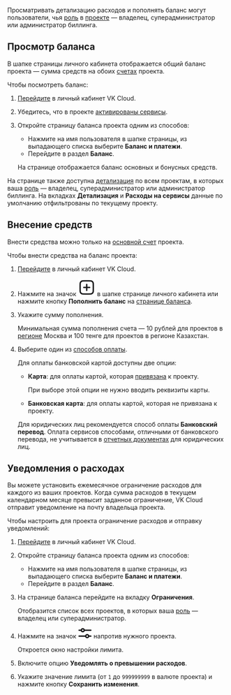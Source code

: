 <info>

Просматривать детализацию расходов и пополнять баланс могут пользователи, чья [роль](/ru/tools-for-using-services/account/concepts/rolesandpermissions) в [проекте](/ru/tools-for-using-services/account/concepts/projects)  — владелец, суперадминистратор или администратор биллинга.

</info>

## Просмотр баланса

В шапке страницы личного кабинета отображается общий баланс проекта — сумма средств на обоих [счетах](../../concepts/balance) проекта.

Чтобы посмотреть баланс:

1. [Перейдите](https://msk.cloud.vk.com/app/) в личный кабинет VK Cloud.
1. Убедитесь, что в проекте [активированы сервисы](/ru/tools-for-using-services/account/service-management/activation).
1. Откройте страницу баланса проекта одним из способов:

    - Нажмите на имя пользователя в шапке страницы, из выпадающего списка выберите **Баланс и платежи**.
    - Перейдите в раздел **Баланс**.

   На странице отображается баланс основных и бонусных средств.

<info>

На странице также доступна [детализация](../detail) по всем проектам, в которых ваша [роль](/ru/tools-for-using-services/account/concepts/rolesandpermissions) — владелец, суперадминистратор или администратор биллинга. На вкладках **Детализация** и **Расходы на сервисы** данные по умолчанию отфильтрованы по текущему проекту.

</info>

## Внесение средств

Внести средства можно только на [основной счет](../../concepts/balance#osnovnoy_i_bonusnyy_schet) проекта.

Чтобы внести средства на баланс проекта:

1. [Перейдите](https://msk.cloud.vk.com/app/) в личный кабинет VK Cloud.
1. Нажмите на значок ![Пополнить](assets/icon_plus.svg "inline") в шапке странице личного кабинета или нажмите кнопку **Пополнить баланс** на [странице баланса](#prosmotr_balansa).
1. Укажите сумму пополнения.

   Минимальная сумма пополнения счета — 10 рублей для проектов в [регионе](/ru/tools-for-using-services/account/concepts/regions) Москва и 100 тенге для проектов в регионе Казахстан.

1. Выберите один из [способов оплаты](../../concepts/payment-methods).

   Для оплаты банковской картой доступны две опции:

   - **Карта**: для оплаты картой, которая [привязана](../add-card#privyazat_kartu) к проекту.

      При выборе этой опции не нужно вводить реквизиты карты.

   - **Банковская карта**: для оплаты картой, которая не привязана к проекту.

   <info>

   Для юридических лиц рекомендуется способ оплаты **Банковский перевод**. Оплата сервисов способами, отличными от банковского перевода, не учитывается в [отчетных документах](../../concepts/report) для юридических лиц.

   </info>

## Уведомления о расходах

Вы можете установить ежемесячное ограничение расходов для каждого из ваших проектов. Когда сумма расходов в текущем календарном месяце превысит заданное ограничение, VK Cloud отправит уведомление на почту владельца проекта.

Чтобы настроить для проекта ограничение расходов и отправку уведомлений:

1. [Перейдите](https://msk.cloud.vk.com/app/) в личный кабинет VK Cloud.
1. Откройте страницу баланса проекта одним из способов:

    - Нажмите на имя пользователя в шапке страницы, из выпадающего списка выберите **Баланс и платежи**.
    - Перейдите в раздел **Баланс**.

1. На странице баланса перейдите на вкладку **Ограничения**.

   Отобразится список всех проектов, в которых ваша [роль](/ru/tools-for-using-services/account/concepts/rolesandpermissions) — владелец или суперадминистратор.

1. Нажмите на значок ![Настройки](assets/filter_icon.svg "inline") напротив нужного проекта.

   Откроется окно настройки лимита.

1. Включите опцию **Уведомлять о превышении расходов**.
1. Укажите значение лимита (от `1` до `999999999` в валюте проекта) и нажмите кнопку **Сохранить изменения**.
